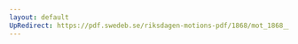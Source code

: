 ```yaml
---
layout: default
UpRedirect: https://pdf.swedeb.se/riksdagen-motions-pdf/1868/mot_1868__ak__00134/mot_1868__ak__00134_001.pdf
---
```

